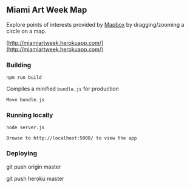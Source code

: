 Miami Art Week Map
---

Explore points of interests provided by [Mapbox](http://www.mapbox.com)
by dragging/zooming a circle on a map.

[http://miamiartweek.herokuapp.com/](http://miamiartweek.herokuapp.com/)


### Building

    npm run build

Compiles a minified `bundle.js` for production

    Move bundle.js

### Running locally
    node server.js

	Browse to http://localhost:5000/ to view the app

	
### Deploying	
git push origin master

git push heroku master
